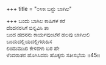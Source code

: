+++
title = "೦೪೫ ಬನ್ದು ಬಾಗಿಲ"

+++
ಬಂದು ಬಾಗಿಲ ಕಾಹಿಗಳ ಕರೆ  
ದೆಂದನರಸಿಗೆ ಬಿನ್ನವಿಸಿ ತಾ  
ಬಂದ ಹದನನು ಕಾರ್ಯವುಂಟೆನೆ ಹಲವು ಬಾಗಿಲಲಿ   
ಬಂದುದಲ್ಲಿಯದಲ್ಲಿಗರುಹಿಸ  
ಲಿಂದುಮುಖಿ ಕೇಳಿದಳು ಬರ ಹೇ  
ಳೆಂದರಾತನ ಹೊಗಿಸಿದರು ಹೊಕ್ಕನು ಸತೀಸಭೆಯ     ॥45॥